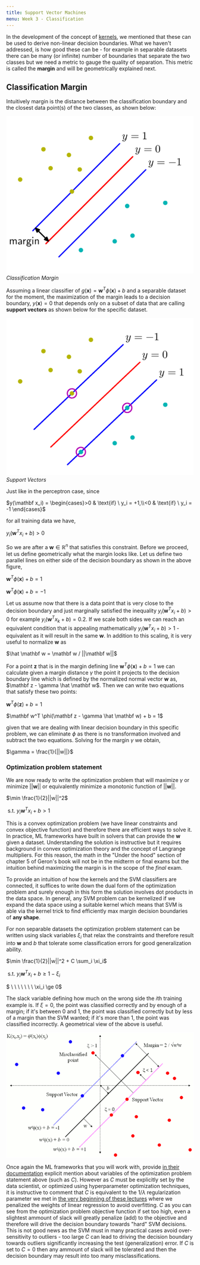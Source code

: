 ```yaml
---
title: Support Vector Machines
menu: Week 3 - Classification
---
```


In the development of the concept of [kernels](kernels), we mentioned that these can be used to derive non-linear decision boundaries. What we haven't addressed, is how good these can be - for example in separable datasets there can be many (or infinite) number of boundaries that separate the two classes but we need a metric to gauge the quality of separation. This metric is called the **margin** and will be geometrically explained next. 

## Classification Margin
Intuitively margin is the distance between the classification boundary and the closest data point(s) of the two classes, as shown below:

![margin](images/Figure7.1a.png)
*Classification Margin*

Assuming a linear classifier of $g(\mathbf x) = \mathbf w^T \phi(\mathbf x) + b$ and a separable dataset for the moment, the maximization of the margin leads to a decision boundary, $y(\mathbf x)=0$ that depends only on a subset of data that are calling **support vectors** as shown below for the specific dataset.

![margin](images/Figure7.1b.png)
*Support Vectors*

Just like in the perceptron case, since 

$y(\mathbf x_i) = \begin{cases}>0 & \text{if} \ y_i = +1,\\<0 & \text{if} \ y_i = -1 \end{cases}$ 

for all training data we have,

$y_i(\mathbf w^T x_i + b) > 0$

So we are after a $\mathbf w \in \mathbb{R}^n$ that satisfies this constraint. Before we proceed, let us define geometrically what the margin looks like. Let us define two parallel lines on either side of the decision boundary as shown in the above figure,

$\mathbf w^T \phi(\mathbf x) + b = 1$

$\mathbf w^T \phi(\mathbf x) + b = -1$

Let us assume now that there is a data point that is very close to the decision boundary and just marginally satisfied the inequality $y_i(\mathbf w^T x_i + b) > 0$ for example $y_i(\mathbf w^T x_k + b) = 0.2$. If we scale both sides we can reach an equivalent condition that is appealing mathematically $y_i(\mathbf w^T x_i + b) > 1$ - equivalent as it will result in the same $\mathbf w$. In addition to this scaling, it is very useful to normalize $\mathbf w$ as

$\hat \mathbf w = \mathbf w / ||\mathbf w||$

For a point $\mathbf z$ that is in the margin defining line $\mathbf w^T \phi(\mathbf x) + b = 1$ we can calculate given a margin distance $\gamma$ the point it projects to the decision boundary line which is defined by the normalized normal vector $\mathbf w$ as, $\mathbf z - \gamma \hat \mathbf w$. Then we can write two equations that satisfy these two points:

$\mathbf w^T \phi(\mathbf z) + b = 1$

$\mathbf w^T \phi(\mathbf z - \gamma \hat \mathbf w) + b = 1$

given that we are dealing with linear decision boundary in this specific problem, we can eliminate $\phi$ as there is no transformation involved and subtract the two equations. Solving for the margin $\gamma$ we obtain,

$\gamma = \frac{1}{||w||}$

### Optimization problem statement
We are now ready to write the optimization problem that will maximize $\gamma$ or minimize $||\mathbf w||$ or equivalently minimize a monotonic function of $||\mathbf w||$.

$\min \frac{1}{2}||w||^2$ 

$\ \text{s.t.} \ y_i\mathbf w^T x_i + b > 1$

This is a convex optimization problem (we have linear constraints and convex objective function) and therefore there are efficient ways to solve it. In practice, ML frameworks have built in solvers that can provide the $\mathbf w$ given a dataset. Understanding the solution is instructive but it requires background in convex optimization theory and the concept of Langrange multipliers. For this reason, the math in the "Under the hood" section of chapter 5 of Geron's book will not be in the midterm or final exams but the intuition behind maximizing the margin is in the scope of the *final* exam.

To provide an intuition of how the kernels and the SVM classifiers are connected, it suffices to write down the dual form of the optimization problem and surely enough in this form the solution involves dot products in the data space. In general, any SVM problem  can be kernelized if we expand the data space using a suitable kernel which means that SVM is able via the kernel trick to find efficiently max margin decision boundaries of **any shape**. 

For non separable datasets the optimization problem statement can be written using slack variables $\xi_i$ that relax the constraints and therefore result into $\mathbf w$ and $b$ that tolerate some classification errors for good generalization ability.  

$\min \frac{1}{2}||w||^2 + C \sum_i \xi_i$ 

$\ \text{s.t.} \ y_i\mathbf w^T x_i + b \ge 1 - \xi_i$

$ \ \ \ \ \ \ \ \xi_i \ge 0$

The slack variable defining how much on the wrong side the 𝑖th training example is. If $\xi =0$, the point was classified correctly and by enough of a margin; if it's between 0 and 1, the point was classified correctly but by less of a margin than the SVM wanted; if it's more than 1, the point was classified incorrectly. A geometrical view of the above is useful.

![slack](images/slack.png)

Once again the ML frameworks that you will work with, provide [in their documentation](https://scikit-learn.org/stable/modules/svm.html) explicit mention about variables of the optimization problem statement above (such as $C$). However as $C$ must be explicitly set by the data scientist, or optimized using hyperparameter optimization techniques, it is instructive to comment that $C$ is equivalent to the $1/\lambda$ regularization parameter we met in [the very beginning of these lectures](../ml-math/ml-problem-statement) where we penalized the weights of linear regression to avoid overfitting. $C$ as you can see from the optimization problem objective function if set too high, even a slightest ammount of slack will greatly penalize (add) to the objective and therefore will drive the decision boundary towards "hard" SVM decisions. This is not good news as the SVM must in many practical cases avoid over-sensitivity to outliers - too large $C$ can lead to driving the decision boundary towards outliers significantly increasing the test (generalization) error. If $C$ is set to $C=0$ then any ammount of slack will be tolerated and then the decision boundary may result into too many misclassifications.  
